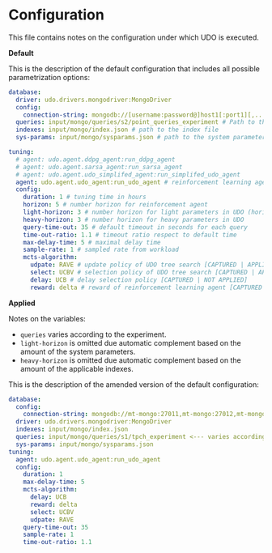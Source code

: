 # Configuration

This file contains notes on the configuration under which UDO is executed.

**Default**

This is the description of the default configuration that includes all possible parametrization options:
```yaml
database:
  driver: udo.drivers.mongodriver:MongoDriver
  config:
    connection-string: mongodb://[username:password@]host1[:port1][,...hostN[:portN]][/[defaultauthdb][?options]]
  queries: input/mongo/queries/s2/point_queries_experiment # Path to the query directory [set/experiment] sets=s1,s2,s3 01_experiments=point_queries_experiment,tpch_experiment
  indexes: input/mongo/index.json # path to the index file
  sys-params: input/mongo/sysparams.json # path to the system parameters file

tuning:
  # agent: udo.agent.ddpg_agent:run_ddpg_agent
  # agent: udo.agent.sarsa_agent:run_sarsa_agent
  # agent: udo.agent.udo_simplifed_agent:run_simplifed_udo_agent
  agent: udo.agent.udo_agent:run_udo_agent # reinforcement learning agent, choices 'udo', 'udo-s', 'ddpg', 'sarsa'
  config:
    duration: 1 # tuning time in hours
    horizon: 5 # number horizon for reinforcement agent
    light-horizon: 3 # number horizon for light parameters in UDO (horizon - heavy horizon)
    heavy-horizon: 3 # number horizon for heavy parameters in UDO
    query-time-out: 35 # default timeout in seconds for each query
    time-out-ratio: 1.1 # timeout ratio respect to default time
    max-delay-time: 5 # maximal delay time
    sample-rate: 1 # sampled rate from workload
    mcts-algorithm:
      udpate: RAVE # update policy of UDO tree search [CAPTURED | APPLIED | NOT WIRED]
      select: UCBV # selection policy of UDO tree search [CAPTURED | APPLIED | NOT WIRED]
      delay: UCB # delay selection policy [CAPTURED | NOT APPLIED]
      reward: delta # reward of reinforcement learning agent [CAPTURED | NOT APPLIED]
```
**Applied**

Notes on the variables:
- `queries` varies according to the experiment.
- `light-horizon` is omitted due automatic complement based on the amount of the system parameters.
- `heavy-horizon` is omitted due automatic complement based on the amount of the applicable indexes.

This is the description of the amended version of the default configuration:
```yaml
database:
  config:
    connection-string: mongodb://mt-mongo:27011,mt-mongo:27012,mt-mongo:27013/tpch_mongo_1c?replicaSet=mt-exp-rs-001
  driver: udo.drivers.mongodriver:MongoDriver
  indexes: input/mongo/index.json
  queries: input/mongo/queries/s1/tpch_experiment <--- varies according to the experiment
  sys-params: input/mongo/sysparams.json
tuning:
  agent: udo.agent.udo_agent:run_udo_agent
  config:
    duration: 1
    max-delay-time: 5
    mcts-algorithm:
      delay: UCB
      reward: delta
      select: UCBV
      udpate: RAVE
    query-time-out: 35
    sample-rate: 1
    time-out-ratio: 1.1
```

